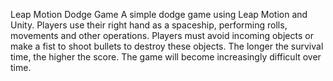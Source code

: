 Leap Motion Dodge Game
A simple dodge game using Leap Motion and Unity. Players use their right hand as a spaceship, performing rolls, movements and other operations.
Players must avoid incoming objects or make a fist to shoot bullets to destroy these objects. The longer the survival time, the higher the score. The game will become increasingly difficult over time.